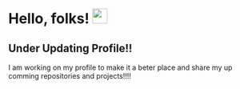 # Hello, folks! <img src="https://raw.githubusercontent.com/MartinHeinz/MartinHeinz/master/wave.gif" width="30px">



## Under Updating Profile!!

I am working on my profile to make it a beter place and share my up comming repositories and projects!!!! 
